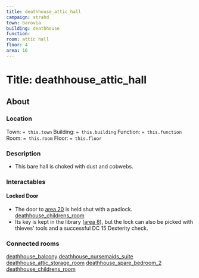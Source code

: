 ```yaml
---
title: deathhouse_attic_hall
campaign: strahd
town: barovia
building: deathhouse
function: 
room: attic hall
floor: 4
area: 16
---
```

# Title: deathhouse_attic_hall
## About
### Location
Town: `= this.town`
Building: `= this.building`
Function: `= this.function`
Room: `= this.room`
Floor: `= this.floor` 
### Description
- This bare hall is choked with dust and cobwebs.
### Interactables
#### Locked Door
- The door to [area 20](https://www.dndbeyond.com/sources/cos/appendix-b-death-house#20ChildrensRoom "area 20") is held shut with a padlock. [deathhouse_childrens_room](deathhouse_childrens_room.md)
- Its key is kept in the library ([area 8](https://www.dndbeyond.com/sources/cos/appendix-b-death-house#8Library "area 8")), but the lock can also be picked with thieves’ tools and a successful DC 15 Dexterity check.
### Connected rooms
[deathhouse_balcony](deathhouse_balcony.md)
[deathhouse_nursemaids_suite](deathhouse_nursemaids_suite.md)
[deathhouse_attic_storage_room](deathhouse_attic_storage_room.md)
[deathhouse_spare_bedroom_2](deathhouse_spare_bedroom_2.md)
[deathhouse_childrens_room](deathhouse_childrens_room.md)